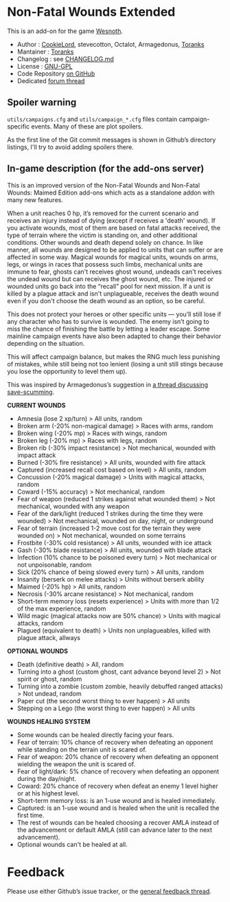 Non-Fatal Wounds Extended
================

This is an add-on for the game [Wesnoth](https://www.wesnoth.org/).
* Author :  [CookieLord](https://forums.wesnoth.org/memberlist.php?mode=viewprofile&u=248402), stevecotton, Octalot, Armagedonus, [Toranks](http://toranks.blogspot.com/)
* Mantainer : [Toranks](http://toranks.blogspot.com/)
* Changelog : see [CHANGELOG.md](CHANGELOG.md)
* License : [GNU-GPL](LICENSE.md)
* Code Repository [on GitHub](https://github.com/Toranks/Non_Fatal_Wounds-Extended)
* Dedicated [forum thread](https://forums.wesnoth.org/viewtopic.php?t=56108)

Spoiler warning
---------------

`utils/campaigns.cfg` and `utils/campaign_*.cfg` files contain campaign-specific events. Many of these are plot spoilers.

As the first line of the Git commit messages is shown in Github’s directory listings, I'll try to avoid adding spoilers there.


In-game description (for the add-ons server)
--------------------------------------------

This is an improved version of the Non-Fatal Wounds and Non-Fatal Wounds: Maimed Edition add-ons which acts as a standalone addon with many new features.

When a unit reaches 0 hp, it’s removed for the current scenario and receives an injury instead of dying (except if receives a 'death' wound).
If you activate wounds, most of them are based on fatal attacks received, the type of terrain where the victim is standing on, and other additional conditions. Other wounds and death depend solely on chance. In like manner, all wounds are designed to be applied to units that can suffer or are affected in some way. Magical wounds for magical units, wounds on arms, legs, or wings in races that possess such limbs, mechanical units are immune to fear, ghosts can't receives ghost wound, undeads can't receives the undead wound but can receives the ghost wound, etc.
The injured or wounded units go back into the “recall” pool for next mission.
If a unit is killed by a plague attack and isn't unplagueable, receives the death wound even if you don't choose the death wound as an option, so be careful.

This does not protect your heroes or other specific units — you’ll still lose if any character who has to survive is wounded. The enemy isn’t going to miss the chance of finishing the battle by letting a leader escape. Some mainline campaign events have also been adapted to change their behavior depending on the situation.

This will affect campaign balance, but makes the RNG much less punishing of mistakes, while still being not too lenient (losing a unit still stings because you lose the opportunity to level them up).

This was inspired by Armagedonus’s suggestion in [a thread discussing save-scumming](https://r.wesnoth.org/p641153).


**CURRENT WOUNDS**

* Amnesia (lose 2 xp/turn) > All units, random
* Broken arm (-20% non-magical damage) > Races with arms, random
* Broken wing (-20% mp) > Races with wings, random
* Broken leg (-20% mp) > Races with legs, random
* Broken rib (-30% impact resistance) > Not mechanical, wounded with impact attack
* Burned (-30% fire resistance) > All units, wounded with fire attack
* Captured (increased recall cost based on level) > All units, random
* Concussion (-20% magical damage) > Units with magical attacks, random
* Coward (-15% accuracy) > Not mechanical, random
* Fear of weapon (reduced 1 strikes against what wounded them) > Not mechanical, wounded with any weapon
* Fear of the dark/light (reduced 1 strikes during the time they were wounded) > Not mechanical, wounded on day, night, or underground
* Fear of terrain (increased 1-2 move cost for the terrain they were wounded on) > Not mechanical, wounded on some terrains
* Frostbite (-30% cold resistance) > All units, wounded with ice attack
* Gash (-30% blade resistance) > All units, wounded with blade attack
* Infection (10% chance to be poisoned every turn) > Not mechanical or not unpoisonable, random
* Sick (20% chance of being slowed every turn) > All units, random
* Insanity (berserk on melee attacks) > Units without berserk ability
* Maimed (-20% hp) > All units, random
* Necrosis (-30% arcane resistance) > Not mechanical, random
* Short-term memory loss (resets experience) > Units with more than 1/2 of the max experience, random
* Wild magic (magical attacks now are 50% chance) > Units with magical attacks, random
* Plagued (equivalent to death) > Units non unplagueables, killed with plague attack, allways

**OPTIONAL WOUNDS**

* Death (definitive death) > All, random
* Turning into a ghost (custom ghost, cant advance beyond level 2) > Not spirit or ghost, random
* Turning into a zombie (custom zombie, heavily debuffed ranged attacks) > Not undead, random
* Paper cut (the second worst thing to ever happen) > All units
* Stepping on a Lego (the worst thing to ever happen) > All units


**WOUNDS HEALING SYSTEM**

* Some wounds can be healed directly facing your fears.
* Fear of terrain: 10% chance of recovery when defeating an opponent while standing on the terrain unit is scared of.
* Fear of weapon: 20% chance of recovery when defeating an opponent wielding the weapon the unit is scared of.
* Fear of light/dark: 5% chance of recovery when defeating an opponent during the day/night.
* Coward: 20% chance of recovery when defeat an enemy 1 level higher or at his highest level.
* Short-term memory loss: is an 1-use wound and is healed inmediately.
* Captured: is an 1-use wound and is healed when the unit is recalled the first time.
* The rest of wounds can be healed choosing a recover AMLA instead of the advancement or default AMLA (still can advance later to the next advancement).
* Optional wounds can't be healed at all.


Feedback
========

Please use either Github’s issue tracker, or the [general feedback thread](https://forums.wesnoth.org/viewtopic.php?t=56108).
